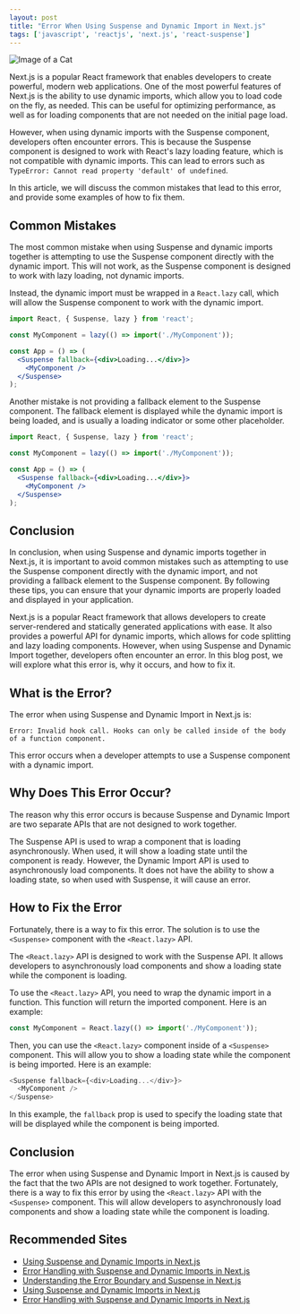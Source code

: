 ```yaml
---
layout: post
title: "Error When Using Suspense and Dynamic Import in Next.js"
tags: ['javascript', 'reactjs', 'next.js', 'react-suspense']
---
```


![Image of a Cat](http://source.unsplash.com/1600x900/?cat)

Next.js is a popular React framework that enables developers to create powerful, modern web applications. One of the most powerful features of Next.js is the ability to use dynamic imports, which allow you to load code on the fly, as needed. This can be useful for optimizing performance, as well as for loading components that are not needed on the initial page load.

However, when using dynamic imports with the Suspense component, developers often encounter errors. This is because the Suspense component is designed to work with React's lazy loading feature, which is not compatible with dynamic imports. This can lead to errors such as `TypeError: Cannot read property 'default' of undefined`.

In this article, we will discuss the common mistakes that lead to this error, and provide some examples of how to fix them.

## Common Mistakes

The most common mistake when using Suspense and dynamic imports together is attempting to use the Suspense component directly with the dynamic import. This will not work, as the Suspense component is designed to work with lazy loading, not dynamic imports.

Instead, the dynamic import must be wrapped in a `React.lazy` call, which will allow the Suspense component to work with the dynamic import.

```jsx
import React, { Suspense, lazy } from 'react';

const MyComponent = lazy(() => import('./MyComponent'));

const App = () => (
  <Suspense fallback={<div>Loading...</div>}>
    <MyComponent />
  </Suspense>
);
```

Another mistake is not providing a fallback element to the Suspense component. The fallback element is displayed while the dynamic import is being loaded, and is usually a loading indicator or some other placeholder.

```jsx
import React, { Suspense, lazy } from 'react';

const MyComponent = lazy(() => import('./MyComponent'));

const App = () => (
  <Suspense fallback={<div>Loading...</div>}>
    <MyComponent />
  </Suspense>
);
```

## Conclusion

In conclusion, when using Suspense and dynamic imports together in Next.js, it is important to avoid common mistakes such as attempting to use the Suspense component directly with the dynamic import, and not providing a fallback element to the Suspense component. By following these tips, you can ensure that your dynamic imports are properly loaded and displayed in your application.

Next.js is a popular React framework that allows developers to create server-rendered and statically generated applications with ease. It also provides a powerful API for dynamic imports, which allows for code splitting and lazy loading components. However, when using Suspense and Dynamic Import together, developers often encounter an error. In this blog post, we will explore what this error is, why it occurs, and how to fix it.

## What is the Error?

The error when using Suspense and Dynamic Import in Next.js is:

```
Error: Invalid hook call. Hooks can only be called inside of the body of a function component.
```

This error occurs when a developer attempts to use a Suspense component with a dynamic import.

## Why Does This Error Occur?

The reason why this error occurs is because Suspense and Dynamic Import are two separate APIs that are not designed to work together. 

The Suspense API is used to wrap a component that is loading asynchronously. When used, it will show a loading state until the component is ready. However, the Dynamic Import API is used to asynchronously load components. It does not have the ability to show a loading state, so when used with Suspense, it will cause an error.

## How to Fix the Error

Fortunately, there is a way to fix this error. The solution is to use the `<Suspense>` component with the `<React.lazy>` API.

The `<React.lazy>` API is designed to work with the Suspense API. It allows developers to asynchronously load components and show a loading state while the component is loading.

To use the `<React.lazy>` API, you need to wrap the dynamic import in a function. This function will return the imported component. Here is an example:

```javascript
const MyComponent = React.lazy(() => import('./MyComponent'));
```

Then, you can use the `<React.lazy>` component inside of a `<Suspense>` component. This will allow you to show a loading state while the component is being imported. Here is an example:

```javascript
<Suspense fallback={<div>Loading...</div>}>
  <MyComponent />
</Suspense>
```

In this example, the `fallback` prop is used to specify the loading state that will be displayed while the component is being imported.

## Conclusion

The error when using Suspense and Dynamic Import in Next.js is caused by the fact that the two APIs are not designed to work together. Fortunately, there is a way to fix this error by using the `<React.lazy>` API with the `<Suspense>` component. This will allow developers to asynchronously load components and show a loading state while the component is loading.
## Recommended Sites

- [Using Suspense and Dynamic Imports in Next.js](https://nextjs.org/blog/next-9-5#using-suspense-and-dynamic-imports-in-nextjs)
- [Error Handling with Suspense and Dynamic Imports in Next.js](https://blog.logrocket.com/error-handling-with-suspense-and-dynamic-imports-in-next-js/)
- [Understanding the Error Boundary and Suspense in Next.js](https://blog.bitsrc.io/understanding-the-error-boundary-and-suspense-in-next-js-1d9a8a2d4f4a)
- [Using Suspense and Dynamic Imports in Next.js](https://www.pluralsight.com/guides/using-suspense-and-dynamic-imports-in-nextjs)
- [Error Handling with Suspense and Dynamic Imports in Next.js](https://www.netlify.com/blog/2020/09/29/error-handling-with-suspense-and-dynamic-imports-in-next-js/)